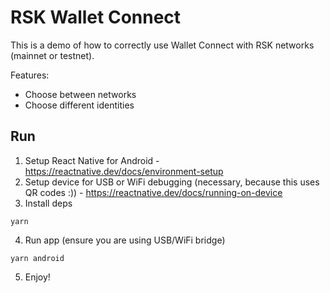 # RSK Wallet Connect

This is a demo of how to correctly use Wallet Connect with RSK networks (mainnet or testnet).

Features:
- Choose between networks
- Choose different identities

## Run

1. Setup React Native for Android - https://reactnative.dev/docs/environment-setup
2. Setup device for USB or WiFi debugging (necessary, because this uses QR codes :)) - https://reactnative.dev/docs/running-on-device
3. Install deps

  ```
  yarn
  ```

4. Run app (ensure you are using USB/WiFi bridge)

  ```
  yarn android
  ```

5. Enjoy!
